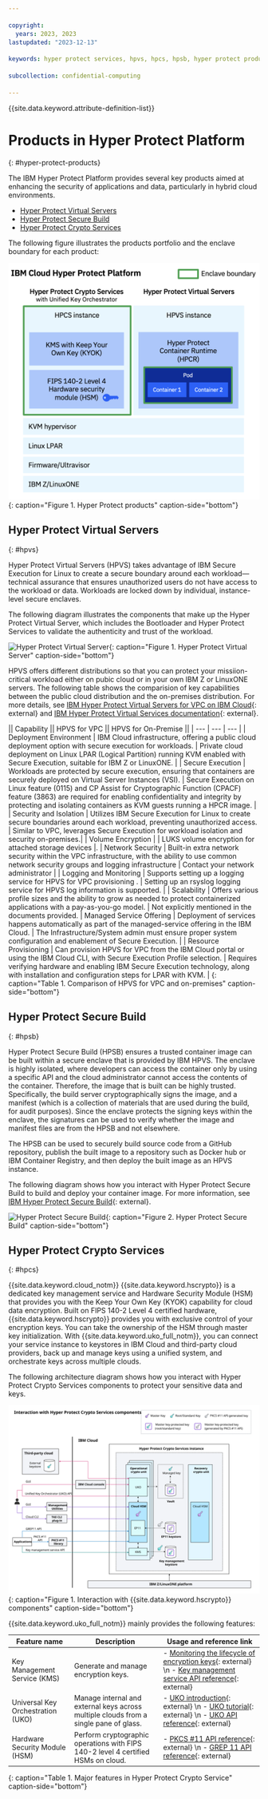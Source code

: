 ```yaml
---

copyright:
  years: 2023, 2023
lastupdated: "2023-12-13"

keywords: hyper protect services, hpvs, hpcs, hpsb, hyper protect products

subcollection: confidential-computing

---
```


{{site.data.keyword.attribute-definition-list}}

# Products in Hyper Protect Platform
{: #hyper-protect-products}


The IBM Hyper Protect Platform provides several key products aimed at enhancing the security of applications and data, particularly in hybrid cloud environments. 

- [Hyper Protect Virtual Servers](#hpvs)
- [Hyper Protect Secure Build](#hpsb)
- [Hyper Protect Crypto Services](#hpcs)

The following figure illustrates the products portfolio and the enclave boundary for each product:

![Hyper Protect products](../images/hyper-protect-platform-2.png){: caption="Figure 1. Hyper Protect products" caption-side="bottom"}

## Hyper Protect Virtual Servers
{: #hpvs}

Hyper Protect Virtual Servers (HPVS) takes advantage of IBM Secure Execution for Linux to create a secure boundary around each workload—technical assurance that ensures unauthorized users do not have access to the workload or data. Workloads are locked down by individual, instance-level secure enclaves. 

The following diagram illustrates the components that make up the Hyper Protect Virtual Server, which includes the Bootloader and Hyper Protect Services to validate the authenticity and trust of the workload. 

![Hyper Protect Virtual Server](../images/hpvs-arch.jpg){: caption="Figure 1. Hyper Protect Virtual Server" caption-side="bottom"}

HPVS offers different distributions so that you can protect your missiion-critical workload either on pubic cloud or in your own IBM Z or LinuxONE servers. The following table shows the comparision of key capabilities between the public cloud distribution and the on-premises distribution. For more details, see [IBM Hyper Protect Virtual Servers for VPC on IBM Cloud](/docs/vpc?topic=vpc-about-se){: external} and [IBM Hyper Protect Virtual Services documentation](https://www.ibm.com/docs/en/hpvs/2.1.x){: external}.


|| Capability	|| HPVS for VPC	|| HPVS for On-Premise ||
| --- | --- | --- |
| Deployment Environment	 | IBM Cloud infrastructure, offering a public cloud deployment option with secure execution for workloads. | 	Private cloud deployment on Linux LPAR (Logical Partition) running KVM enabled with Secure Execution, suitable for IBM Z or LinuxONE. |
| Secure Execution	| Workloads are protected by secure execution, ensuring that containers are securely deployed on Virtual Server Instances (VSI). | Secure Execution on Linux feature (0115) and CP Assist for Cryptographic Function (CPACF) feature (3863) are required for enabling confidentiality and integrity by protecting and isolating containers as KVM guests running a HPCR image. |
| Security and Isolation | Utilizes IBM Secure Execution for Linux to create secure boundaries around each workload, preventing unauthorized access. | Similar to VPC, leverages Secure Execution for workload isolation and security on-premises.|
| Volume Encryption |  | LUKS volume encryption for attached storage devices |.
| Network Security	| Built-in extra network security within the VPC infrastructure, with the ability to use common network security groups and logging infrastructure | Contact your network administrator	|
| Logging and Monitoring	| Supports setting up a logging service for HPVS for VPC provisioning . | Setting up an rsyslog logging service for HPVS log information is supported. |
| Scalability	| Offers various profile sizes and the ability to grow as needed to protect containerized applications with a pay-as-you-go model. | 	Not explicitly mentioned in the documents provided.
| Managed Service Offering | 	Deployment of services happens automatically as part of the managed-service offering in the IBM Cloud. |	The Infrastructure/System admin must ensure proper system configuration and enablement of Secure Execution. |
| Resource Provisioning |	Can provision HPVS for VPC from the IBM Cloud portal or using the IBM Cloud CLI, with Secure Execution Profile selection. |	Requires verifying hardware and enabling IBM Secure Execution technology, along with installation and configuration steps for LPAR with KVM. |
{: caption="Table 1. Comparison of HPVS for VPC and on-premises" caption-side="bottom"}


## Hyper Protect Secure Build
{: #hpsb}


Hyper Protect Secure Build (HPSB) ensures a trusted container image can be built within a secure enclave that is provided by IBM HPVS. The enclave is highly isolated, where developers can access the container only by using a specific API and the cloud administrator cannot access the contents of the container. Therefore, the image that is built can be highly trusted. Specifically, the build server cryptographically signs the image, and a manifest (which is a collection of materials that are used during the build, for audit purposes). Since the enclave protects the signing keys within the enclave, the signatures can be used to verify whether the image and manifest files are from the HPSB and not elsewhere.

The HPSB can be used to securely build source code from a GitHub repository, publish the built image to a repository such as Docker hub or IBM Container Registry, and then deploy the built image as an HPVS instance.

The following diagram shows how you interact with Hyper Protect Secure Build to build and deploy your container image. For more information, see [IBM Hyper Protect Secure Build](https://github.com/ibm-hyper-protect/secure-build-cli){: external}.


![Hyper Protect Secure Build](../images/hpsb-arch.jpg){: caption="Figure 2. Hyper Protect Secure Build" caption-side="bottom"}


## Hyper Protect Crypto Services
{: #hpcs}

{{site.data.keyword.cloud_notm}} {{site.data.keyword.hscrypto}} is a dedicated key management service and Hardware Security Module (HSM) that provides you with the Keep Your Own Key (KYOK) capability for cloud data encryption. Built on FIPS 140-2 Level 4 certified hardware, {{site.data.keyword.hscrypto}} provides you with exclusive control of your encryption keys. You can take the ownership of the HSM through master key initialization. With {{site.data.keyword.uko_full_notm}}, you can connect your service instance to keystores in IBM Cloud and third-party cloud providers, back up and manage keys using a unified system, and orchestrate keys across multiple clouds.

The following architecture diagram shows how you interact with Hyper Protect Crypto Services components to protect your sensitive data and keys.

![HPCS architecture components](../images/hs-crypto-components-uko.svg "HPCS architecture components"){: caption="Figure 1. Interaction with {{site.data.keyword.hscrypto}} components" caption-side="bottom"}

{{site.data.keyword.uko_full_notm}} mainly provides the following features:

| Feature name |  Description |  Usage and reference link |
|----|-----|------|
| Key Management Service (KMS) |  Generate and manage encryption keys.   | - [Monitoring the lifecycle of encryption keys](/docs/hs-crypto?topic=hs-crypto-uko-key-states){: external} \n - [Key management service API reference](/apidocs/hs-crypto){: external}   |
| Universal Key Orchestration (UKO)  |   Manage internal and external keys across multiple clouds from a single pane of glass.  |  - [UKO introduction](/docs/hs-crypto?topic=hs-crypto-uko-overview){: external} \n - [UKO tutorial](/docs/hs-crypto?topic=hs-crypto-tutorial-uko-satellite){: external} \n - [UKO API reference](/apidocs/uko){: external} |
| Hardware Security Module (HSM) | Perform cryptographic operations with FIPS 140-2 level 4 certified HSMs on cloud. | - [PKCS #11 API reference](/docs/hs-crypto?topic=hs-crypto-pkcs11-api-ref){: external} \n - [GREP 11 API reference](/docs/hs-crypto?topic=hs-crypto-grep11-api-ref){: external}   |
{: caption="Table 1. Major features in Hyper Protect Crypto Service" caption-side="bottom"}
